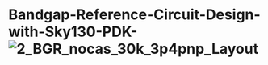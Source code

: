 # Bandgap-Reference-Circuit-Design-with-Sky130-PDK-![2_BGR_nocas_30k_3p4pnp_Layout](https://user-images.githubusercontent.com/84044368/207306192-619ad1a4-2301-4f45-9f3b-a75ddb8c9f9b.png)
